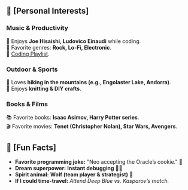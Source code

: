 ## 📌 [Personal Interests]
### **Music & Productivity**
🎵 Enjoys **Joe Hisaishi, Ludovico Einaudi** while coding.  
🎵 Favorite genres: **Rock, Lo-Fi, Electronic**.  
🎵 [Coding Playlist](https://open.spotify.com/playlist/3JS0POan0Eqm7gUUtyQhUY?si=83420a3865344e03).

### **Outdoor & Sports**
🥾 Loves **hiking in the mountains (e.g., Engolaster Lake, Andorra)**.  
🧶 Enjoys **knitting & DIY crafts**.

### **Books & Films**
📚 Favorite books: **Isaac Asimov, Harry Potter series**.  
🎬 Favorite movies: **Tenet (Christopher Nolan), Star Wars, Avengers**.

## 📌 [Fun Facts]
- **Favorite programming joke:** "Neo accepting the Oracle’s cookie." 🍪
- **Dream superpower:** **Instant debugging** 🦸‍♀️
- **Spirit animal:** **Wolf (team player & strategist)** 🐺
- **If I could time-travel:** *Attend Deep Blue vs. Kasparov’s match.*